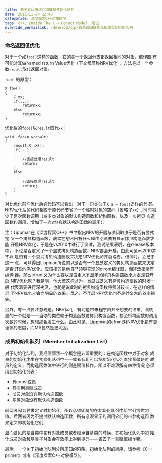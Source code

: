 ```yaml
---
title: 命名返回值优化和成员初始化队列
date: 2011-11-24 12:40
categories: 深度探索C++对象模型
tags: c++, Inside The C++ Object Model, 笔记
override_permailink: /develop/cpp/命名返回值优化和成员初始化队列
---
```


### 命名返回值优化

对于一个如`foo()`这样的函数，它的每一个返回分支都返回相同的对象，编译器
有可能对其做Named return Value优化（下文都简称NRV优化），方法是以一个参
数`result`取代返回对象。

`foo()`的原型：

    X foo() 
    { 
        X xx; 
        if(...) 
            returnxx; 
        else 
            returnxx; 
    }

优化后的`foo()`以`result`取代`xx`：

    void  foo(X &result)
    {
        result.X::X();
        if(...)
        {
            //直接处理result
            return;
        }
        else
        {
            //直接处理result
            return;
        }
    }

对比优化前与优化后的代码可以看出，对于一句类似于`X a = foo()`这样的代
码，NRV优化后的代码相较于原代码节省了一个临时对象的空间（省略了xx）,同
时减少了两次函数调用（减少xx对象的默认构造函数和析构函数，以及一次拷贝
构造函数的调用，增加了一次对a的默认构造函数的调用）。

注：Lippman在《深度探索C++》书中指出NRV的开启与关闭取决于是否有显式定
义一个拷贝构造函数，我实在想不出有什么理由必须要有显示拷贝构造函数才能
开启NRV优化，于是在vs2010中进行了测试，测试结果表明，在release版本中，
不论是否定义了一个显式拷贝构造函数，NRV都会开启。由此可见vs2010并不以
是否有一个显式拷贝构造函数来决定NRV优化的开启与否。但同时，立足于这一
点，可以得出Lippman所说的以是否有一个显式定义的拷贝构造函数来决定是否
开启NRV优化，应该指的是他自己领导实现的cfront编译器，而非泛指所有编译
器。那么cfront又为什么要以是否定义有显示的拷贝构造函数来决定是否开启
NRV优化呢？我猜测，他大概这样以为，当显式定义有拷贝构造函数的时候一般
代表着要进行深拷贝，也就是说此时的拷贝构造函数将费时较长，在这样的情况
下NRV优化才会有明显的效果。反之，不开启NRV优化也不是什么大的效率损失。

另外，有一点要注意的是，NRV优化，有可能带来程序员并不想要的结果，最明
显的一个就是——当你的类依赖于构造函数或拷贝构造函数，甚至析构函数的调用
次数的时候，想想那会发生什么。由此可见、Lippman的cfront对NRV优化抱有更
谨慎的态度，而MS显然是更大胆。

### 成员初始化队列（Member Initialization List）

对于初始化队列，我相信厘清一个概念是非常重要的：在构造函数中对于对象
成员的初始化发生在初始化队列中——或者我们可以把初始化队列直接看做是对
成员的定义，而构造函数体中进行的则是赋值操作。所以不难理解有四种情况
必须用到初始化列表：

-   有const成员
-   有引用类型成员
-   成员对象没有默认构造函数
-   基类对象没有默认构造函数

前两者因为要求定义时初始化，所以必须明确的在初始化队列中给它们提供初
值。后两者因为不提供默认构造函数，所有必须显示的调用它们的带参构造函
数来定义即初始化它们。

显而易见的是当类中含有对象成员或者继承自基类的时候，在初始化队列中初
始化成员对象和基类子对象会在效率上得到提升——省去了一些赋值操作嘛。

最后，一个关于初始化队列众所周知的陷阱，初始化队列的顺序，请参考《C++
primer》或者《深度探索C++对象模型》。